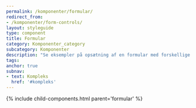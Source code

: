 ```yaml
---
permalink: /komponenter/formular/
redirect_from:
- /komponenter/form-controls/
layout: styleguide
type: component
title: Formular
category: Komponenter_category
subcategory: Komponenter
description: "Se eksempler på opsætning af en formular med forskellige felttyper."
tags: 
anchor: true
subnav:
- text: Kompleks
  href: '#kompleks'
---
```


{% include child-components.html parent='formular' %}
